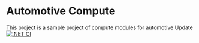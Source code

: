 # Automotive Compute

This project is a sample project of compute modules for automotive
Update
[![.NET CI](https://github.com/automotivelabs/ComputeModule/actions/workflows/dotnet.yml/badge.svg)](https://github.com/automotivelabs/ComputeModule/actions/workflows/dotnet.yml)
